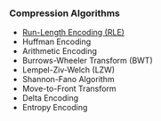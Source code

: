### **Compression Algorithms**

- [Run-Length Encoding (RLE)](./rle/)
- Huffman Encoding
- Arithmetic Encoding
- Burrows-Wheeler Transform (BWT)
- Lempel-Ziv-Welch (LZW)
- Shannon-Fano Algorithm
- Move-to-Front Transform
- Delta Encoding
- Entropy Encoding
